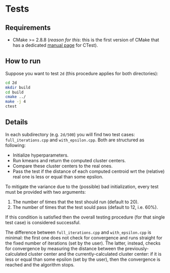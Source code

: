 # Tests

## Requirements
- CMake >= 2.8.8 (*reason for this*: this is the first version of CMake that has a dedicated [manual page](https://cmake.org/cmake/help/v2.8.0/ctest.html) for CTest).

## How to run

Suppose you want to test `2d` (this procedure applies for both directories):

```bash
cd 2d
mkdir build
cd build
cmake ../
make -j 4
ctest
```
## Details

In each subdirectory (e.g. `2d/500`) you will find two test cases: `full_iterations.cpp` and `with_epsilon.cpp`.
Both are structured as following:

- Initialize hyperparameters.
- Run kmeans and return the computed cluster centers.
- Compare these cluster centers to the real ones.
- Pass the test if the distance of each computed centroid wrt the (relative) real one is less or equal than some epslion.

To mitigate the variance due to the (possible) bad initialization, every test must be provided with two arguments:

1. The number of times that the test should run (default to 20).
2. The number of times that the test sould pass (default to 12, i.e. 60%).

If this condition is satisfied then the overall testing procedure (for that single test case) is considered successful.

The difference between `full_iterations.cpp` and `with_epsilon.cpp` is minimal: the first one does not check for convergence and runs straight for the fixed number of iterations (set by the user). The latter, instead, checks for convergence by measuring the distance between the previously-calculated cluster center and the currently-calculated cluster center: if it is less or equal than some epsilon (set by the user), then the convergence is reached and the algorithm stops.